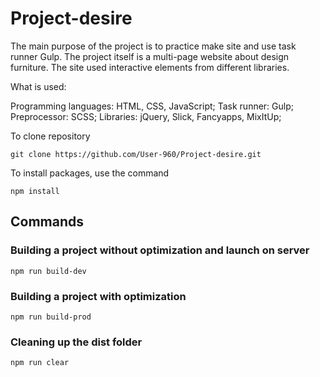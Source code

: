 # Project-desire

The main purpose of the project is to practice make site and use task runner Gulp. The project itself is a multi-page website about design furniture. The site used interactive elements from different libraries.

What is used:

Programming languages: HTML, CSS, JavaScript;
Task runner: Gulp;
Preprocessor: SCSS;
Libraries: jQuery, Slick, Fancyapps, MixItUp;

To clone repository

```shell
git clone https://github.com/User-960/Project-desire.git
```

To install packages, use the command

```shell
npm install
```

## Commands

### Building a project without optimization and launch on server

```shell
npm run build-dev
```

### Building a project with optimization

```shell
npm run build-prod
```

### Cleaning up the dist folder

```shell
npm run clear
```
